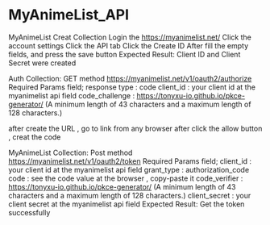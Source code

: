 # MyAnimeList_API
MyAnimeList Creat Collection 
Login the https://myanimelist.net/
Click the account settings
Click the API tab
Click the Create ID
After fill the empty fields, and press the save button
Expected Result: Client ID and Client Secret	were created

Auth Collection:
GET method https://myanimelist.net/v1/oauth2/authorize
Required Params field;
response type : code
client_id : your client id at the myanimelist api field
code_challenge : https://tonyxu-io.github.io/pkce-generator/ (A minimum length of 43 characters and a maximum length of 128 characters.)

after create the URL , go to link from any browser
after click the allow button , creat the code

MyAnimeList Collection:
Post method https://myanimelist.net/v1/oauth2/token
Required Params field;
client_id : your client id at the myanimelist api field
grant_type : authorization_code
code : see the code value at the browser , copy-paste it
code_verifier : https://tonyxu-io.github.io/pkce-generator/ (A minimum length of 43 characters and a maximum length of 128 characters.)
client_secret : your client secret at the myanimelist api field
Expected Result: Get the token successfully

